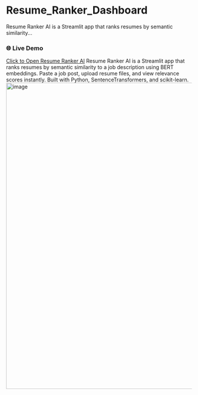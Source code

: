 # Resume_Ranker_Dashboard
Resume Ranker AI is a Streamlit app that ranks resumes by semantic similarity...
### 🌐 Live Demo  
[Click to Open Resume Ranker AI](https://resumerankerdashboard-owbzde5kpu9yxmajmsxblz.streamlit.app/)
Resume Ranker AI is a Streamlit app that ranks resumes by semantic similarity to a job description using BERT embeddings. Paste a job post, upload resume files, and view relevance scores instantly. Built with Python, SentenceTransformers, and scikit-learn.
<img width="1373" height="831" alt="image" src="https://github.com/user-attachments/assets/24f36e73-e52e-49de-9c5d-04948b30e17a" />
